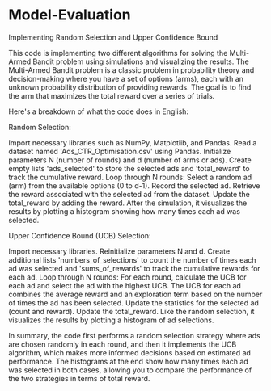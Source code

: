 # Model-Evaluation
Implementing Random Selection and Upper Confidence Bound

This code is implementing two different algorithms for solving the Multi-Armed Bandit problem using simulations and visualizing the results. The Multi-Armed Bandit problem is a classic problem in probability theory and decision-making where you have a set of options (arms), each with an unknown probability distribution of providing rewards. The goal is to find the arm that maximizes the total reward over a series of trials.

Here's a breakdown of what the code does in English:

Random Selection:

Import necessary libraries such as NumPy, Matplotlib, and Pandas.
Read a dataset named 'Ads_CTR_Optimisation.csv' using Pandas.
Initialize parameters N (number of rounds) and d (number of arms or ads).
Create empty lists 'ads_selected' to store the selected ads and 'total_reward' to track the cumulative reward.
Loop through N rounds:
Select a random ad (arm) from the available options (0 to d-1).
Record the selected ad.
Retrieve the reward associated with the selected ad from the dataset.
Update the total_reward by adding the reward.
After the simulation, it visualizes the results by plotting a histogram showing how many times each ad was selected.

Upper Confidence Bound (UCB) Selection:

Import necessary libraries.
Reinitialize parameters N and d.
Create additional lists 'numbers_of_selections' to count the number of times each ad was selected and 'sums_of_rewards' to track the cumulative rewards for each ad.
Loop through N rounds:
For each round, calculate the UCB for each ad and select the ad with the highest UCB.
The UCB for each ad combines the average reward and an exploration term based on the number of times the ad has been selected.
Update the statistics for the selected ad (count and reward).
Update the total_reward.
Like the random selection, it visualizes the results by plotting a histogram of ad selections.

In summary, the code first performs a random selection strategy where ads are chosen randomly in each round, and then it implements the UCB algorithm, which makes more informed decisions based on estimated ad performance. The histograms at the end show how many times each ad was selected in both cases, allowing you to compare the performance of the two strategies in terms of total reward.
